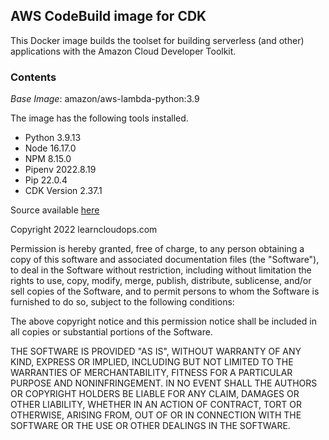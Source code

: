 ## AWS CodeBuild image for CDK

This Docker image builds the toolset for building serverless (and other) applications with the Amazon Cloud Developer Toolkit.

### Contents

_Base Image_: amazon/aws-lambda-python:3.9

The image has the following tools installed.

- Python 3.9.13
- Node 16.17.0
- NPM 8.15.0
- Pipenv 2022.8.19
- Pip 22.0.4
- CDK Version 2.37.1

Source available [here](https://github.com/learncloudops/cdk-build-image)

Copyright 2022 learncloudops.com

Permission is hereby granted, free of charge, to any person obtaining a copy of this software and associated documentation files (the "Software"), to deal in the Software without restriction, including without limitation the rights to use, copy, modify, merge, publish, distribute, sublicense, and/or sell copies of the Software, and to permit persons to whom the Software is furnished to do so, subject to the following conditions:

The above copyright notice and this permission notice shall be included in all copies or substantial portions of the Software.

THE SOFTWARE IS PROVIDED "AS IS", WITHOUT WARRANTY OF ANY KIND, EXPRESS OR IMPLIED, INCLUDING BUT NOT LIMITED TO THE WARRANTIES OF MERCHANTABILITY, FITNESS FOR A PARTICULAR PURPOSE AND NONINFRINGEMENT. IN NO EVENT SHALL THE AUTHORS OR COPYRIGHT HOLDERS BE LIABLE FOR ANY CLAIM, DAMAGES OR OTHER LIABILITY, WHETHER IN AN ACTION OF CONTRACT, TORT OR OTHERWISE, ARISING FROM, OUT OF OR IN CONNECTION WITH THE SOFTWARE OR THE USE OR OTHER DEALINGS IN THE SOFTWARE.